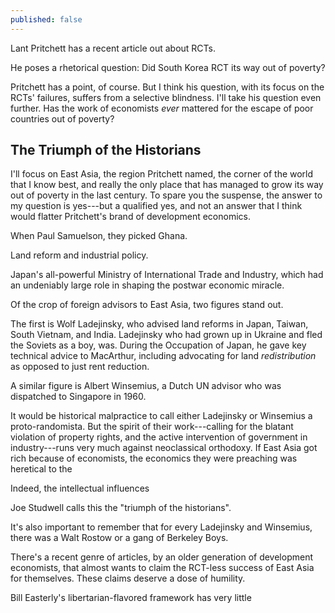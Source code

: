 ```yaml
---
published: false
---
```

Lant Pritchett has a recent article out about RCTs.

He poses a rhetorical question: Did South Korea RCT its way out of poverty?

Pritchett has a point, of course. But I think his question, with its focus on the RCTs' failures, suffers from a selective blindness. I'll take his question even further. Has the work of economists _ever_ mattered for the escape of poor countries out of poverty?

## The Triumph of the Historians

I'll focus on East Asia, the region Pritchett named, the corner of the world that I know best, and really the only place that has managed to grow its way out of poverty in the last century. To spare you the suspense, the answer to my question is yes---but a qualified yes, and not an answer that I think would flatter Pritchett's brand of development economics.

When Paul Samuelson, they picked Ghana.

Land reform and industrial policy.

Japan's all-powerful Ministry of International Trade and Industry, which had an undeniably large role in shaping the postwar economic miracle.

Of the crop of foreign advisors to East Asia, two figures stand out.

The first is Wolf Ladejinsky, who advised land reforms in Japan, Taiwan, South Vietnam, and India. Ladejinsky who had grown up in Ukraine and fled the Soviets as a boy, was. During the Occupation of Japan, he gave key technical advice to MacArthur, including advocating for land _redistribution_ as opposed to just rent reduction.

A similar figure is Albert Winsemius, a Dutch UN advisor who was dispatched to Singapore in 1960. 

It would be historical malpractice to call either Ladejinsky or Winsemius a proto-randomista. But the spirit of their work---calling for the blatant violation of property rights, and the active intervention of government in industry---runs very much against neoclassical orthodoxy. If East Asia got rich because of economists, the economics they were preaching was heretical to the 

Indeed, the intellectual influences

Joe Studwell calls this the "triumph of the historians".


It's also important to remember that for every Ladejinsky and Winsemius, there was a Walt Rostow or a gang of Berkeley Boys.  




There's a recent genre of articles, by an older generation of development economists, that almost wants to claim the RCT-less success of East Asia for themselves. These claims deserve a dose of humility.

Bill Easterly's libertarian-flavored framework has very little